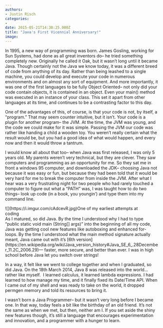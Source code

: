 ```yaml
---
authors:
- Justin Risch
categories:
- 
date: 2015-05-21T14:30:25.000Z
title: "Java's First Vicennial Anniversary!"
image: 
---
```


In 1995, a new way of programming was born. James Gosling, working for Sun Systems, had done as all great inventors do– he tried something completely new. Originally he called it Oak, but it wasn’t long until it became Java. Though certainly not the Java we know today, it was a different breed of code from anything of its day. Rather than being leashed to a single machine, you could develop and execute your code in numerous environments and on almost any sort of equipment. And more importantly, it was one of the first languages to be fully Object Oriented– not only did your code contain objects, it is contained in an object. Even your main() method was executed in an instance of your class. This set it apart from other languages at its time, and continues to be a contrasting factor to this day.

One of the advantages of this, of course, is that your code is not, by itself, a “program.” That may seem counter intuitive, but it isn’t. Your code is a plugin for another program– the JVM. At the time, the JVM was young, and the code we could make for it was simple. Passing the JVM our code was rather like handing a child a wooden toy. You weren’t really certain what the result would be, but you had a good idea of what would happen, and every now and then it would throw a tantrum.

I would know all about that too– when Java was first released, I was only 5 years old. My parents weren’t very technical, but they are clever. They saw computers and programming as an opportunity for me. So they sat me in front a windows 95 computer, and downloaded the JDK– choosing Java not because it was easy or fun, but because they had been told that it would be very hard for me to break the computer from inside the JVM. After what I hear was a very frustrating night for two people who had rarely touched a computer to figure out what a “PATH” was, I was taught how to do two things– look up code (in a book, you youngin’) and type them into my command line.

<div class="wp-caption aligncenter" style="width: 459px">![](https://i.imgur.com/cAdcevR.jpg)One of my earliest attempts at coding

</div>As I matured, so did Java. By the time I understood why I had to type “public static void main (String[] args)” into the beginning of all my code, Java was getting cool new features like autoboxing and enhanced for-loops. By the time I understood what the main method signature actually meant, Java came out with it’s [6th version](https://en.wikipedia.org/wiki/Java_version_history#Java_SE_6_.28December_11.2C_2006.29)— faster, more secure, and better than ever. I was in high school before Java let you switch over strings!

In a way, it felt like we went to college together and when I graduated, so did Java. On the 18th March 2014, Java 8 was released into the world… rather like myself.  I learned calculus, it learned lambda expressions. I had learned to how manage my time, and it finally fixed its Date/Time API. When I came out of my shell and was ready to take on the world, it dropped permgen memory and told its resources to bring it.

I wasn’t born a Java Programmer– but it wasn’t very long before I became one. In that way, today feels a bit like the birthday of an old friend. It’s not the same as when we met, but then, neither am I. If you set aside the shiny new features though, it’s still a language that encourages experimentation and innovation, and a programmer with a hunger to learn.
